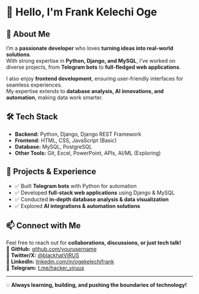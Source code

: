# 👋 Hello, I'm Frank Kelechi Oge 

## 🚀 About Me  
I’m a **passionate developer** who loves **turning ideas into real-world solutions**.  
With strong expertise in **Python, Django, and MySQL**, I’ve worked on diverse projects, from **Telegram bots** to **full-fledged web applications**.  

I also enjoy **frontend development**, ensuring user-friendly interfaces for seamless experiences.  
My expertise extends to **database analysis, AI innovations, and automation**, making data work smarter.  

## 🛠️ Tech Stack  
- **Backend:** Python, Django, Django REST Framework  
- **Frontend:** HTML, CSS, JavaScript (Basic)  
- **Database:** MySQL, PostgreSQL  
- **Other Tools:** Git, Excel, PowerPoint, APIs, AI/ML (Exploring)  

## 📌 Projects & Experience  
- ✅ Built **Telegram bots** with Python for automation  
- ✅ Developed **full-stack web applications** using Django & MySQL  
- ✅ Conducted **in-depth database analysis & data visualization**  
- ✅ Explored **AI integrations & automation solutions**  

## 📫 Connect with Me  
Feel free to reach out for **collaborations, discussions, or just tech talk!**  
🔗 **GitHub:** [github.com/yourusername](https://github.com/hack3rvirus)  
🔗 **Twitter/X:** [@blackhatVIRUS](https://x.com/blackhatVIRUS)  
🔗 **LinkedIn:** [linkedin.com/in/ogekelechifrank](https://www.linkedin.com/in/ogekelechifrank)  
🔗 **Telegram:** [t.me/hacker_viruus](https://t.me/HACK3RVIRUS)  

---
💡 **Always learning, building, and pushing the boundaries of technology!**

<!---
hack3rvirus/hack3rvirus is a ✨ special ✨ repository because its `README.md` (this file) appears on your GitHub profile.
You can click the Preview link to take a look at your changes.
--->
